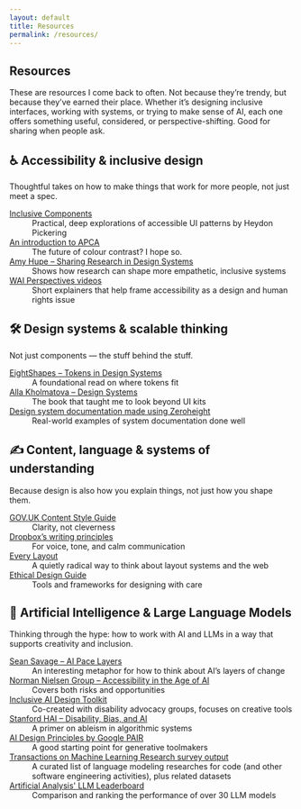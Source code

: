 ```yaml
---
layout: default
title: Resources
permalink: /resources/
---
```


<section class="intro-section">
  <h1>Resources</h1>
  <div class="intro-wrapper">
    <p>These are resources I come back to often. Not because they’re trendy, but because they’ve earned their place. Whether it’s designing inclusive interfaces, working with systems, or trying to make sense of AI, each one offers something useful, considered, or perspective-shifting. Good for sharing when people ask.</p>
  </div>
</section>

<section>

  <h2><span class="highlight"><span aria-hidden="true">♿️</span> Accessibility & inclusive design</span></h2>

  <p class="section-summary">Thoughtful takes on how to make things that work for more people, not just meet a spec.</p>
  <dl class="resource-group">
    <dt><a href="https://inclusive-components.design/">Inclusive Components</a></dt>
    <dd>Practical, deep explorations of accessible UI patterns by Heydon Pickering</dd>
    <dt><a href="https://github.com/xi/apca-introduction">An introduction to APCA</a></dt>
    <dd>The future of colour contrast? I hope so.</dd>
    <dt><a href="https://amyhupe.co.uk/articles/sharing-research-in-design-systems/">Amy Hupe – Sharing Research in Design Systems</a></dt>
    <dd>Shows how research can shape more empathetic, inclusive systems</dd>
    <dt><a href="https://www.w3.org/WAI/perspective-videos/">WAI Perspectives videos</a></dt>
    <dd>Short explainers that help frame accessibility as a design and human rights issue</dd>
  </dl>

  <h2><span class="highlight"><span aria-hidden="true">🛠️</span> Design systems & scalable thinking</span></h2>

  <p class="section-summary">Not just components — the stuff behind the stuff.</p>
  <dl class="resource-group">
    <dt><a href="https://medium.com/eightshapes-llc/tokens-in-design-systems-25dd82d58421">EightShapes – Tokens in Design Systems</a></dt>
    <dd>A foundational read on where tokens fit</dd>
    <dt><a href="https://abookapart.com/products/design-systems">Alla Kholmatova – Design Systems</a></dt>
    <dd>The book that taught me to look beyond UI kits</dd>
    <dt><a href="https://zeroheight.com/showcase/">Design system documentation made using Zeroheight</a></dt>
    <dd>Real-world examples of system documentation done well</dd>
  </dl>

  <h2><span class="highlight"><span aria-hidden="true">✍️</span> Content, language & systems of understanding</span></h2>

  <p class="section-summary">Because design is also how you explain things, not just how you shape them.</p>
  <dl class="resource-group">
    <dt><a href="https://www.gov.uk/guidance/style-guide">GOV.UK Content Style Guide</a></dt>
    <dd>Clarity, not cleverness</dd>
    <dt><a href="https://dropbox.design/article/the-dropbox-writing-principles">Dropbox’s writing principles</a></dt>
    <dd>For voice, tone, and calm communication</dd>
    <dt><a href="https://every-layout.dev/">Every Layout</a></dt>
    <dd>A quietly radical way to think about layout systems and the web</dd>
    <dt><a href="https://ethicaldesign.guide/">Ethical Design Guide</a></dt>
    <dd>Tools and frameworks for designing with care</dd>
  </dl>

  <h2><span class="highlight"><span aria-hidden="true">🤖</span> Artificial Intelligence & Large Language Models</span></h2>

  <p class="section-summary">Thinking through the hype: how to work with AI and LLMs in a way that supports creativity and inclusion.</p>
  <dl class="resource-group">
    <dt><a href="https://uxdesign.cc/ai-pace-layers-530c19e3f9b0">Sean Savage – AI Pace Layers</a></dt>
    <dd>An interesting metaphor for how to think about AI’s layers of change</dd>
    <dt><a href="https://www.nngroup.com/articles/ai-accessibility/">Norman Nielsen Group – Accessibility in the Age of AI</a></dt>
    <dd>Covers both risks and opportunities</dd>
    <dt><a href="https://inclusive-ai.design/">Inclusive AI Design Toolkit</a></dt>
    <dd>Co-created with disability advocacy groups, focuses on creative tools</dd>
    <dt><a href="https://hai.stanford.edu/news/disability-bias-and-ai">Stanford HAI – Disability, Bias, and AI</a></dt>
    <dd>A primer on ableism in algorithmic systems</dd>
    <dt><a href="https://pair-code.github.io/principles/">AI Design Principles by Google PAIR</a></dt>
    <dd>A good starting point for generative toolmakers</dd>
    <dt><a href="https://github.com/codefuse-ai/Awesome-Code-LLM">Transactions on Machine Learning Research survey output</a></dt>
    <dd>A curated list of language modeling researches for code (and other software engineering activities), plus related datasets</dd>
    <dt><a href="https://artificialanalysis.ai/leaderboards/models">Artificial Analysis' LLM Leaderboard</a></dt>
    <dd>Comparison and ranking the performance of over 30 LLM models</dd>
  </dl>

</section>
